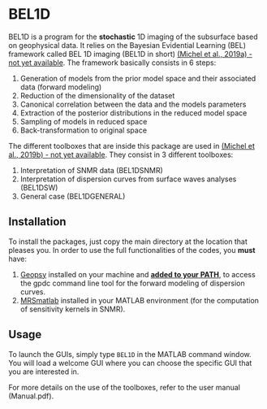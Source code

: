 # BEL1D

BEL1D is a program for the **stochastic** 1D imaging of the subsurface based on geophysical data.
It relies on the Bayesian Evidential Learning (BEL) framework called BEL 1D imaging (BEL1D in short) [(Michel et al., 2019a) - not yet available](http://www.link_to_the_paper.be). The framework basically consists in 6 steps:
1. Generation of models from the prior model space and their associated data (forward modeling)
2. Reduction of the dimensionality of the dataset
3. Canonical correlation between the data and the models parameters
4. Extraction of the posterior distributions in the reduced model space
5. Sampling of models in reduced space
6. Back-transformation to original space

The different toolboxes that are inside this package are used in [(Michel et al., 2019b) - not yet available](http://www.link_to_the_paper.be). They consist in 3 different toolboxes:
1. Interpretation of SNMR data (BEL1DSNMR)
2. Interpretation of dispersion curves from surface waves analyses (BEL1DSW)
3. General case (BEL1DGENERAL)

## Installation
To install the packages, just copy the main directory at the location that pleases you. In order to use the full functionalities of the codes, you **must** have:
1. [Geopsy](http://www.geopsy.org) installed on your machine and [**added to your PATH**](https://www.howtogeek.com/118594/how-to-edit-your-system-path-for-easy-command-line-access/), to access the gpdc command line tool for the forward modeling of dispersion curves.
2. [MRSmatlab](https://doi.org/10.1190/geo2015-0461.1
) installed in your MATLAB environment (for the computation of sensitivity kernels in SNMR).

## Usage

To launch the GUIs, simply type ```BEL1D``` in the MATLAB command window. You will load a welcome GUI where you can choose the specific GUI that you are interested in.

For more details on the use of the toolboxes, refer to the user manual (Manual.pdf).
